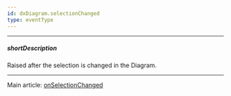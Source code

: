 ```yaml
---
id: dxDiagram.selectionChanged
type: eventType
---
```

---
##### shortDescription
Raised after the selection is changed in the Diagram.

---
Main article: [onSelectionChanged](/api-reference/10%20UI%20Widgets/dxDiagram/1%20Configuration/onSelectionChanged.md '/Documentation/ApiReference/UI_Components/dxDiagram/Configuration/#onSelectionChanged')